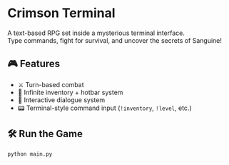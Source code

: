 # Crimson Terminal

A text-based RPG set inside a mysterious terminal interface.  
Type commands, fight for survival, and uncover the secrets of Sanguine!

## 🎮 Features

- ⚔️ Turn-based combat
- 🎒 Infinite inventory + hotbar system
- 💬 Interactive dialogue system
- 📟 Terminal-style command input (`!inventory`, `!level`, etc.)

## 🛠 Run the Game

```bash
python main.py
